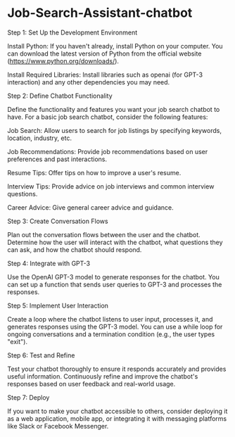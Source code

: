 # Job-Search-Assistant-chatbot


Step 1: Set Up the Development Environment

Install Python: If you haven't already, install Python on your computer. You can download the latest version of Python from the official website (https://www.python.org/downloads/).

Install Required Libraries: Install libraries such as openai (for GPT-3 interaction) and any other dependencies you may need.


Step 2: Define Chatbot Functionality

Define the functionality and features you want your job search chatbot to have. For a basic job search chatbot, consider the following features:

Job Search: Allow users to search for job listings by specifying keywords, location, industry, etc.

Job Recommendations: Provide job recommendations based on user preferences and past interactions.

Resume Tips: Offer tips on how to improve a user's resume.

Interview Tips: Provide advice on job interviews and common interview questions.

Career Advice: Give general career advice and guidance.

Step 3: Create Conversation Flows

Plan out the conversation flows between the user and the chatbot. Determine how the user will interact with the chatbot, what questions they can ask, and how the chatbot should respond.

Step 4: Integrate with GPT-3

Use the OpenAI GPT-3 model to generate responses for the chatbot. You can set up a function that sends user queries to GPT-3 and processes the responses.

Step 5: Implement User Interaction

Create a loop where the chatbot listens to user input, processes it, and generates responses using the GPT-3 model. You can use a while loop for ongoing conversations and a termination condition (e.g., the user types "exit").

Step 6: Test and Refine

Test your chatbot thoroughly to ensure it responds accurately and provides useful information. Continuously refine and improve the chatbot's responses based on user feedback and real-world usage.

Step 7: Deploy 

If you want to make your chatbot accessible to others, consider deploying it as a web application, mobile app, or integrating it with messaging platforms like Slack or Facebook Messenger.
